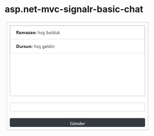 # asp.net-mvc-signalr-basic-chat

![signalr](https://github.com/dursunkatar/asp.net-mvc-signalr-basic-chat/blob/master/signalr.jpg)
